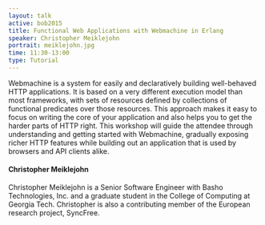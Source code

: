 ```yaml
---
layout: talk
active: bob2015
title: Functional Web Applications with Webmachine in Erlang
speaker: Christopher Meiklejohn
portrait: meiklejohn.jpg
time: 11:30-13:00
type: Tutorial
---
```


Webmachine is a system for easily and declaratively building
well-behaved HTTP applications. It is based on a very different
execution model than most frameworks, with sets of resources defined
by collections of functional predicates over those resources. This
approach makes it easy to focus on writing the core of your
application and also helps you to get the harder parts of HTTP right.
This workshop will guide the attendee through understanding and
getting started with Webmachine, gradually exposing richer HTTP
features while building out an application that is used by browsers
and API clients alike.


#### Christopher Meiklejohn

Christopher Meiklejohn is a Senior Software Engineer with Basho
Technologies, Inc. and a graduate student in the College of Computing
at Georgia Tech. Christopher is also a contributing member of the
European research project, SyncFree.
